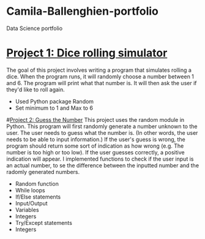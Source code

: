 # Camila-Ballenghien-portfolio
Data Science portfolio
# [Project 1: Dice rolling simulator](https://github.com/camilaballenghien/Assignments-wk1-/blob/main/simul.ipynb)
The goal of this project involves writing a program that simulates rolling a dice. When the program runs, it will randomly choose a number between 1 and 6. The program will print what that number is. It will then ask the user if they'd like to roll again.
- Used Python package Random
- Set minimum to 1 and Max to 6

#[Project 2: Guess the Number](https://github.com/camilaballenghien/Assignments-wk1-/blob/main/guessnum.ipynb) 
This project uses the random module in Python. This program will first randomly generate a number unknown to the user. The user needs to guess what the number is. (In other words, the user needs to be able to input information.) If the user's guess is wrong, the program should return some sort of indication as how wrong (e.g. The number is too high or too low). If the user guesses correctly, a positive indication will appear. I implemented functions to check if the user input is an actual number, to se the difference between the inputted number and the radomly generated numbers.
- Random function
- While loops
- If/Else statements
- Input/Output
- Variables
- Integers 
- Try/Except statements 
- Integers
